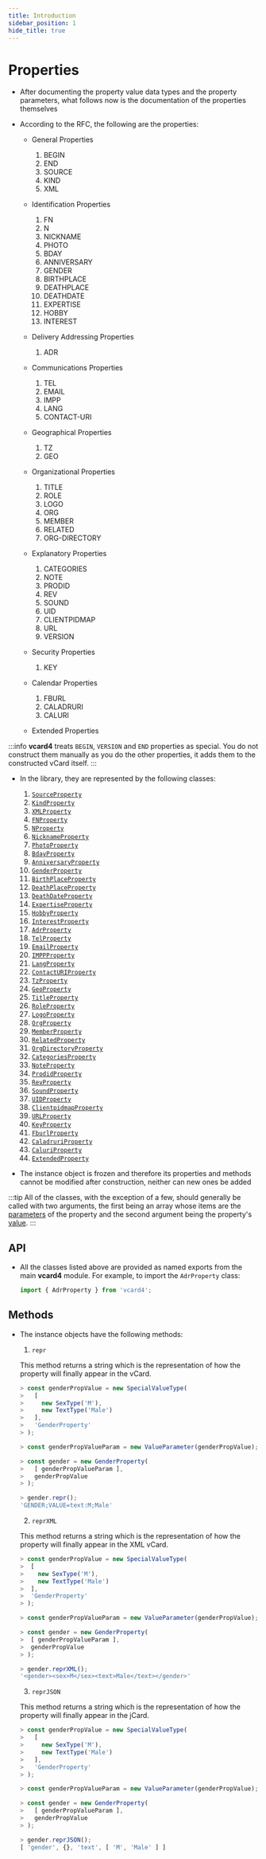 ```yaml
---
title: Introduction
sidebar_position: 1
hide_title: true
---
```


# Properties

* After documenting the property value data types and the property parameters, what follows now is the documentation of the properties themselves

* According to the RFC, the following are the properties:

    - General Properties

        1. BEGIN
        2. END
        3. SOURCE
        4. KIND
        5. XML

    - Identification Properties

        1. FN
        2. N
        3. NICKNAME
        4. PHOTO
        5. BDAY
        6. ANNIVERSARY
        7. GENDER
        8. BIRTHPLACE
        9. DEATHPLACE
        10. DEATHDATE
        11. EXPERTISE
        12. HOBBY
        13. INTEREST

    - Delivery Addressing Properties

        1. ADR

    - Communications Properties

        1. TEL
        2. EMAIL
        3. IMPP
        4. LANG
        5. CONTACT-URI

    - Geographical Properties

        1. TZ
        2. GEO

    - Organizational Properties

        1. TITLE
        2. ROLE
        3. LOGO
        4. ORG
        5. MEMBER
        6. RELATED
        7. ORG-DIRECTORY

    - Explanatory Properties

        1. CATEGORIES
        2. NOTE
        3. PRODID
        4. REV
        5. SOUND
        6. UID
        7. CLIENTPIDMAP
        8. URL
        9. VERSION

    - Security Properties

        1. KEY

    - Calendar Properties

        1. FBURL
        2. CALADRURI
        3. CALURI

    - Extended Properties

:::info
__vcard4__ treats `BEGIN`, `VERSION` and `END` properties as special. You do not construct them manually as you do the other properties, it adds them to the constructed vCard itself.
:::

* In the library, they are represented by the following classes:

    1. [`SourceProperty`](sourceproperty)
    2. [`KindProperty`](kindproperty)
    3. [`XMLProperty`](xmlproperty)
    4. [`FNProperty`](fnproperty)
    5. [`NProperty`](nproperty)
    6. [`NicknameProperty`](nicknameproperty)
    7. [`PhotoProperty`](photoproperty)
    8. [`BdayProperty`](bdayproperty)
    9. [`AnniversaryProperty`](anniversaryproperty)
    10. [`GenderProperty`](genderproperty)
    11. [`BirthPlaceProperty`](birthplaceproperty)
    12. [`DeathPlaceProperty`](deathplaceproperty)
    13. [`DeathDateProperty`](deathdateproperty)
    14. [`ExpertiseProperty`](expertiseproperty)
    15. [`HobbyProperty`](hobbyproperty)
    16. [`InterestProperty`](interestproperty)
    17. [`AdrProperty`](adrproperty)
    18. [`TelProperty`](telproperty)
    19. [`EmailProperty`](emailproperty)
    20. [`IMPPProperty`](imppproperty)
    21. [`LangProperty`](langproperty)
    22. [`ContactURIProperty`](contacturiproperty)
    23. [`TzProperty`](tzproperty)
    24. [`GeoProperty`](geoproperty)
    25. [`TitleProperty`](titleproperty)
    26. [`RoleProperty`](roleproperty)
    27. [`LogoProperty`](logoproperty)
    28. [`OrgProperty`](orgproperty)
    29. [`MemberProperty`](memberproperty)
    30. [`RelatedProperty`](relatedproperty)
    31. [`OrgDirectoryProperty`](orgdirectoryproperty)
    32. [`CategoriesProperty`](categoriesproperty)
    33. [`NoteProperty`](noteproperty)
    34. [`ProdidProperty`](prodidproperty)
    35. [`RevProperty`](revproperty)
    36. [`SoundProperty`](soundproperty)
    37. [`UIDProperty`](uidproperty)
    38. [`ClientpidmapProperty`](clientpidmapproperty)
    39. [`URLProperty`](urlproperty)
    40. [`KeyProperty`](keyproperty)
    41. [`FburlProperty`](fburlproperty)
    42. [`CaladruriProperty`](caladruriproperty)
    43. [`CaluriProperty`](caluriproperty)
    44. [`ExtendedProperty`](extendedproperty)

* The instance object is frozen and therefore its properties and methods cannot be modified after construction, neither can new ones be added

:::tip
All of the classes, with the exception of a few, should generally be called with two arguments, the first being an array whose items are the [parameters](/documentation/parameters/intro) of the property and the second argument being the property's [value](/documentation/values/intro).
:::

## API

* All the classes listed above are provided as named exports from the main __vcard4__ module. For example, to import the `AdrProperty` class:

  ```js
  import { AdrProperty } from 'vcard4';
  ```

## Methods

* The instance objects have the following methods:

  1. `repr`

    This method returns a string which is the representation of how the property will finally appear in the vCard.

    ```js
    > const genderPropValue = new SpecialValueType(
    >   [
    >     new SexType('M'),
    >     new TextType('Male')
    >   ],
    >   'GenderProperty'
    > );
 
    > const genderPropValueParam = new ValueParameter(genderPropValue);

    > const gender = new GenderProperty(
    >   [ genderPropValueParam ],
    >   genderPropValue
    > );

    > gender.repr();
    'GENDER;VALUE=text:M;Male'
    ```

  2. `reprXML`

    This method returns a string which is the representation of how the property will finally appear in the XML vCard.

    ```js
    > const genderPropValue = new SpecialValueType(
    >  [
    >    new SexType('M'),
    >    new TextType('Male')
    >  ],
    >  'GenderProperty'
    > );

    > const genderPropValueParam = new ValueParameter(genderPropValue);

    > const gender = new GenderProperty(
    >  [ genderPropValueParam ],
    >  genderPropValue
    > );

    > gender.reprXML();
    '<gender><sex>M</sex><text>Male</text></gender>'
    ```

  3. `reprJSON` 

    This method returns a string which is the representation of how the property will finally appear in the jCard.

    ```js
    > const genderPropValue = new SpecialValueType(
    >   [
    >     new SexType('M'),
    >     new TextType('Male')
    >   ],
    >   'GenderProperty'
    > );

    > const genderPropValueParam = new ValueParameter(genderPropValue);

    > const gender = new GenderProperty(
    >   [ genderPropValueParam ],
    >   genderPropValue
    > );

    > gender.reprJSON();
    [ 'gender', {}, 'text', [ 'M', 'Male' ] ]
    ```
